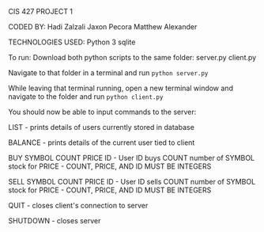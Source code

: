 CIS 427 PROJECT 1

CODED BY:
    Hadi Zalzali
    Jaxon Pecora
    Matthew Alexander

TECHNOLOGIES USED:
    Python 3
    sqlite

To run:
Download both python scripts to the same folder:
    server.py
    client.py

Navigate to that folder in a terminal and run `python server.py`

While leaving that terminal running, open a new terminal window and navigate to the folder and run `python client.py` 

You should now be able to input commands to the server:

LIST                              - prints details of users currently stored in database

BALANCE                           - prints details of the current user tied to client

BUY SYMBOL COUNT PRICE ID         - User ID buys COUNT number of SYMBOL stock for PRICE
                                  - COUNT, PRICE, AND ID MUST BE INTEGERS  

SELL SYMBOL COUNT PRICE ID        - User ID sells COUNT number of SYMBOL stock for PRICE
                                  - COUNT, PRICE, AND ID MUST BE INTEGERS  

QUIT                              - closes client's connection to server

SHUTDOWN                          - closes server

 